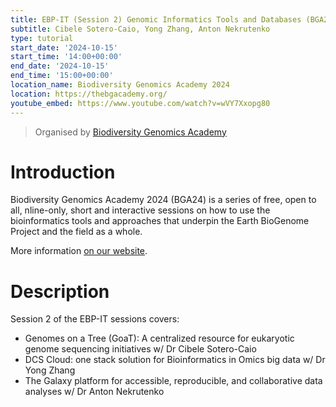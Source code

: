 ```yaml
---
title: EBP-IT (Session 2) Genomic Informatics Tools and Databases (BGA24)
subtitle: Cibele Sotero-Caio, Yong Zhang, Anton Nekrutenko
type: tutorial
start_date: '2024-10-15'
start_time: '14:00+00:00'
end_date: '2024-10-15'
end_time: '15:00+00:00'
location_name: Biodiversity Genomics Academy 2024
location: https://thebgacademy.org/
youtube_embed: https://www.youtube.com/watch?v=wVY7Xxopg80
---
```


> Organised by [Biodiversity Genomics Academy](https://thebgacademy.org/)

# Introduction

Biodiversity Genomics Academy 2024 (BGA24) is a series of free, open to all,
nline-only, short and interactive sessions on how to use the bioinformatics tools and approaches that underpin the Earth BioGenome Project and the field as a whole.

More information [on our website](https://thebgacademy.org/).

# Description

Session 2 of the EBP-IT sessions covers:

- Genomes on a Tree (GoaT): A centralized resource for eukaryotic genome sequencing initiatives w/ Dr Cibele Sotero-Caio
- DCS Cloud: one stack solution for Bioinformatics in Omics big data w/ Dr Yong Zhang
- The Galaxy platform for accessible, reproducible, and collaborative data analyses w/ Dr Anton Nekrutenko
